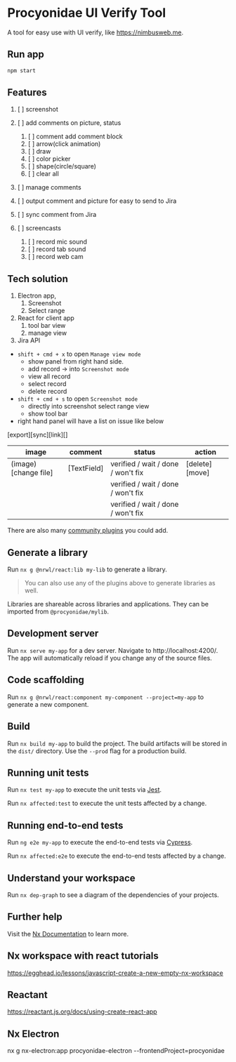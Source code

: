 # Procyonidae UI Verify Tool

A tool for easy use with UI verify, like https://nimbusweb.me.

## Run app

```bash
npm start
```

## Features

1. [ ] screenshot
2. [ ] add comments on picture, status

   1. [ ] comment add comment block
   2. [ ] arrow(click animation)
   3. [ ] draw
   4. [ ] color picker
   5. [ ] shape(circle/square)
   6. [ ] clear all

3. [ ] manage comments
4. [ ] output comment and picture for easy to send to Jira
5. [ ] sync comment from Jira
6. [ ] screencasts

   1. [ ] record mic sound
   2. [ ] record tab sound
   3. [ ] record web cam

## Tech solution

1. Electron app,
   1. Screenshot
   2. Select range
2. React for client app
   1. tool bar view
   2. manage view
3. Jira API

- `shift + cmd + x` to open `Manage view mode`
  - show panel from right hand side.
  - add record -> into `Screenshot mode`
  - view all record
  - select record
  - delete record
- `shift + cmd + s` to open `Screenshot mode`
  - directly into screenshot select range view
  - show tool bar
- right hand panel will have a list on issue like below

[export][sync][link][]

| image                | comment     | status                             | action         |
| -------------------- | ----------- | ---------------------------------- | -------------- |
| (image)[change file] | [TextField] | verified / wait / done / won't fix | [delete][move] |
|                      |             | verified / wait / done / won't fix |                |
|                      |             | verified / wait / done / won't fix |                |

There are also many [community plugins](https://nx.dev/community) you could add.

## Generate a library

Run `nx g @nrwl/react:lib my-lib` to generate a library.

> You can also use any of the plugins above to generate libraries as well.

Libraries are shareable across libraries and applications. They can be imported from `@procyonidae/mylib`.

## Development server

Run `nx serve my-app` for a dev server. Navigate to http://localhost:4200/. The app will automatically reload if you change any of the source files.

## Code scaffolding

Run `nx g @nrwl/react:component my-component --project=my-app` to generate a new component.

## Build

Run `nx build my-app` to build the project. The build artifacts will be stored in the `dist/` directory. Use the `--prod` flag for a production build.

## Running unit tests

Run `nx test my-app` to execute the unit tests via [Jest](https://jestjs.io).

Run `nx affected:test` to execute the unit tests affected by a change.

## Running end-to-end tests

Run `ng e2e my-app` to execute the end-to-end tests via [Cypress](https://www.cypress.io).

Run `nx affected:e2e` to execute the end-to-end tests affected by a change.

## Understand your workspace

Run `nx dep-graph` to see a diagram of the dependencies of your projects.

## Further help

Visit the [Nx Documentation](https://nx.dev) to learn more.

## Nx workspace with react tutorials

https://egghead.io/lessons/javascript-create-a-new-empty-nx-workspace

## Reactant

https://reactant.js.org/docs/using-create-react-app

## Nx Electron

nx g nx-electron:app procyonidae-electron --frontendProject=procyonidae
